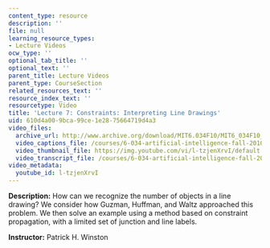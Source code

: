 ```yaml
---
content_type: resource
description: ''
file: null
learning_resource_types:
- Lecture Videos
ocw_type: ''
optional_tab_title: ''
optional_text: ''
parent_title: Lecture Videos
parent_type: CourseSection
related_resources_text: ''
resource_index_text: ''
resourcetype: Video
title: 'Lecture 7: Constraints: Interpreting Line Drawings'
uid: 610d4a00-9bca-99ce-1e28-75664719d4a3
video_files:
  archive_url: http://www.archive.org/download/MIT6.034F10/MIT6_034F10_lec07_300k.mp4
  video_captions_file: /courses/6-034-artificial-intelligence-fall-2010/20d33de559575624a52ed176048ee1a2_l-tzjenXrvI.vtt
  video_thumbnail_file: https://img.youtube.com/vi/l-tzjenXrvI/default.jpg
  video_transcript_file: /courses/6-034-artificial-intelligence-fall-2010/489a6a3a25a6c4341a11fc91929e83fe_l-tzjenXrvI.pdf
video_metadata:
  youtube_id: l-tzjenXrvI
---
```


**Description:** How can we recognize the number of objects in a line drawing? We consider how Guzman, Huffman, and Waltz approached this problem. We then solve an example using a method based on constraint propagation, with a limited set of junction and line labels.

**Instructor:** Patrick H. Winston